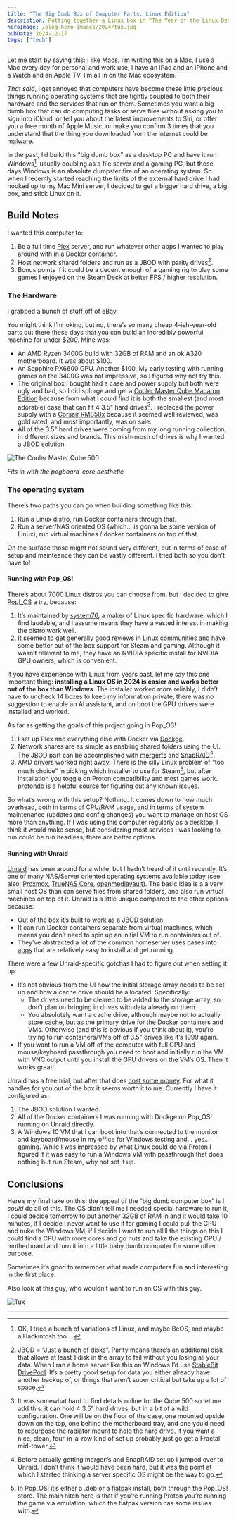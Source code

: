 ```yaml
---
title: "The Big Dumb Box of Computer Parts: Linux Edition"
description: Putting together a Linux box in “The Year of the Linux Desktop” - 1.
heroImage: /blog-hero-images/2024/tux.jpg
pubDate: 2024-12-17
tags: ['tech']
---
```


Let me start by saying this: I like Macs. I’m writing this on a Mac, I use a Mac every day for personal and work use, I have an iPad and an iPhone and a Watch and an Apple TV. I’m all in on the Mac ecosystem.

_That said_, I get annoyed that computers have become these little precious things running operating systems that are tightly coupled to both their hardware and the services that run on them. Sometimes you want a big dumb box that can do computing tasks or serve files without asking you to sign into iCloud, or tell you about the latest improvements to Siri, or offer you a free month of Apple Music, or make you confirm 3 times that you understand that the thing you downloaded from the Internet could be malware.

In the past, I’d build this "big dumb box" as a desktop PC and have it run Windows[^1], usually doubling as a file server and a gaming PC, but these days Windows is an absolute dumpster fire of an operating system. So when I recently started reaching the limits of the external hard drive I had hooked up to my Mac Mini server, I decided to get a bigger hard drive, a big box, and stick Linux on it.

## Build Notes

I wanted this computer to:

1. Be a full time [Plex](https://www.plex.tv) server, and run whatever other apps I wanted to play around with in a Docker container.
2. Host network shared folders and run as a JBOD with parity drives[^2].
3. Bonus points if it could be a decent enough of a gaming rig to play some games I enjoyed on the Steam Deck at better FPS / higher resolution.

### The Hardware
I grabbed a bunch of stuff off of eBay.

You might think I’m joking, but no, there’s so many cheap 4-ish-year-old parts out there these days that you can build an incredibly powerful machine for under $200. Mine was:

- An AMD Ryzen 3400G build with 32GB of RAM and an ok A320 motherboard. It was about $100.
- An Sapphire RX6600 GPU. Another $100. My early testing with running games on the 3400G was not impressive, so I figured why not try this.
- The original box I bought had a case and power supply but both were ugly and bad, so I did splurge and get a [Cooler Master Qube Macaron Edition](https://www.coolermaster.com/en-global/products/qube-500-flatpack-macaron-edition/) because from what I could find it is both the smallest (and most adorable) case that can fit 4 3.5" hard drives[^4]. I replaced the power supply with a [Corsair RM850x](https://www.corsair.com/us/en/p/psu/cp-9020270-na/rmx-series-rm850x-fully-modular-power-supply-cp-9020270-na) because it seemed well reviewed, was gold rated, and most importantly, was on sale.
- All of the 3.5" hard drives were coming from my long running collection, in different sizes and brands. This mish-mosh of drives is why I wanted a JBOD solution.

![The Cooler Master Qube 500](/blog-hero-images/2024/qube.png)

_Fits in with the pegboard-core aesthetic_

### The operating system

There’s two paths you can go when building something like this:
1. Run a Linux distro, run Docker containers through that.
2. Run a server/NAS oriented OS (which… is gonna be some version of Linux), run virtual machines / docker containers on top of that.

On the surface those might not sound very different, but in terms of ease of setup and mainteance they can be vastly different. I tried both so you don’t have to!

#### Running with Pop_OS!

There’s about 7000 Linux distros you can choose from, but I decided to give [Pop!_OS](https://pop.system76.com) a try, because:

1. It’s maintained by [system76](https://system76.com), a maker of Linux specific hardware, which I find laudable, and I assume means they have a vested interest in making the distro work well.
2. It seemed to get generally good reviews in Linux communities and have some better out of the box support for Steam and gaming. Although it wasn’t relevant to me, they have an NVIDIA specific install for NVIDIA GPU owners, which is convenient.

If you have experience with Linux from years past, let me say this one important thing: **installing a Linux OS in 2024 is easier and works better out of the box than Windows**. The installer worked more reliably, I didn’t have to uncheck 14 boxes to keep my information private, there was no suggestion to enable an AI assistant, and on boot the GPU drivers were installed and worked.

As far as getting the goals of this project going in Pop_OS!

1. I set up Plex and everything else with Docker via [Dockge](https://github.com/louislam/dockge).
2. Network shares are as simple as enabling shared folders using the UI. The JBOD part can be accomplished with [mergerfs](https://github.com/trapexit/mergerfs) and [SnapRAID](https://www.snapraid.it)[^5].
3. AMD drivers worked right away. There is the silly Linux problem of “too much choice” in picking which installer to use for Steam[^3], but after installation you toggle on Proton compatibility and most games work. [protondb](https://www.protondb.com) is a helpful source for figuring out any known issues.

So what’s wrong with this setup? Nothing. It comes down to how much overhead, both in terms of CPU/RAM usage, and in terms of system maintenance (updates and config changes) you want to manage on host OS more than anything. If I was using this computer regularly as a desktop, I think it would make sense, but considering most services I was looking to run could be run headless, there are better options. 

#### Running with  Unraid

[Unraid](https://unraid.net) has been around for a while, but I hadn’t heard of it until recently. It’s one of many NAS/Server oriented operating systems available today (see also: [Proxmox](https://www.proxmox.com/en/), [TrueNAS Core](https://www.truenas.com/truenas-core/), [openmediavault](https://www.openmediavault.org)). The basic idea is a a very small host OS than can serve files from shared folders, and also run virtual machines on top of it. Unraid is a little unique compared to the other options because:

- Out of the box it’s built to work as a JBOD solution.
- It can run Docker containers separate from virtual machines, which means you don’t need to spin up an initial VM to run containers out of.
- They’ve abstracted a lot of the common homeserver uses cases into [apps](https://unraid.net/community) that are relatively easy to install and get running.

There were a few Unraid-specific gotchas I had to figure out when setting it up:

- It’s not obvious from the UI how the initial storage array needs to be set up and how a cache drive should be allocated. Specifically:
	- The drives need to be cleared to be added to the storage array, so don’t plan on bringing in drives with data already on them.
	- You absolutely want a cache drive, although maybe not to actually store cache, but as the primary drive for the Docker containers and VMs. Otherwise (and this is obvious if you think about it), you’re trying to run containers/VMs off of 3.5" drives like it’s 1999 again.
- If you want to run a VM off of the computer with full GPU and mouse/keyboard passthrough you need to boot and initially run the VM with VNC output until you install the GPU drivers on the VM’s OS. Then it works great!

Unraid has a free trial, but after that does [cost some money](https://unraid.net/pricing). For what it handles for you out of the box it seems worth it to me. Currently I have it configured as:

1. The JBOD solution I wanted.
2. All of the Docker containers I was running with Dockge on Pop_OS! running on Unraid directly.
3. A Windows 10 VM that I can boot into that’s connected to the monitor and keyboard/mouse in my office for Windows testing and… yes… gaming. While I was impressed by what Linux could do via Proton I figured if it was easy to run a Windows VM with passthrough that does nothing but run Steam, why not set it up.

## Conclusions
Here’s my final take on this: the appeal of the “big dumb computer box” is I _could_ do all of this. The OS didn’t tell me I needed special hardware to run it, I could decide tomorrow to put another 32GB of RAM in and it would take 10 minutes, if I decide I never want to use it for gaming I could pull the GPU and nuke the Windows VM, if I decide I want to run alllll the things on this I could find a CPU with more cores and go nuts and take the existing CPU / motherboard and turn it into a little baby dumb computer for some other purpose.

Sometimes it’s good to remember what made computers fun and interesting in the first place.

Also look at this guy, who wouldn’t want to run an OS with this guy.

![Tux](/blog-hero-images/2024/tuxwaddle.gif)

---

[^1]: OK, I tried a bunch of variations of Linux, and maybe BeOS, and maybe a Hackintosh too....
[^2]: JBOD = “Just a bunch of disks”. Parity means there’s an additional disk that allows at least 1 disk in the array to fail without you losing all your data. When I ran a home server like this on Windows I’d use [StableBit DrivePool](https://stablebit.com/DrivePool). It’s a pretty good setup for data you either already have another backup of, or things that aren’t super critical but take up a lot of space.
[^4]: It was somewhat hard to find details online for the Qube 500 so let me add this: it can hold 4 3.5” hard drives, but in a bit of a wild configuration. One will be on the floor of the case, one mounted upside down on the top, one behind the motherboard tray, and one you’d need to repurpose the radiator mount to hold the hard drive. If you want a nice, clean, four-in-a-row kind of set up probably just go get a Fractal mid-tower.
[^3]: In Pop_OS! it’s either a .deb or a [flatpak](https://flatpak.org) install, both through the Pop_OS! store. The main hitch here is that if you’re running Proton you’re running the game via emulation, which the flatpak version has some issues with.
[^5]: Before actually getting mergerfs and SnapRAID set up I jumped over to Unraid. I don’t think it would have been hard, but it was the point at which I started thinking a server specific OS might be the way to go.